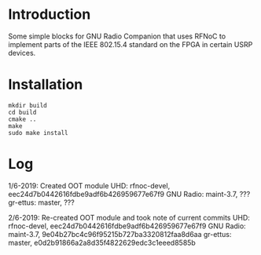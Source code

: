 # Introduction
Some simple blocks for GNU Radio Companion that uses RFNoC to implement parts of
the IEEE 802.15.4 standard on the FPGA in certain USRP devices.

# Installation
```
mkdir build
cd build
cmake ..
make
sudo make install
```

# Log
1/6-2019: Created OOT module
          UHD: rfnoc-devel, eec24d7b0442616fdbe9adf6b426959677e67f9
          GNU Radio: maint-3.7, ???
          gr-ettus: master, ???

2/6-2019: Re-created OOT module and took note of current commits
          UHD: rfnoc-devel, eec24d7b0442616fdbe9adf6b426959677e67f9
          GNU Radio: maint-3.7, 9e04b27bc4c96f95215b727ba3320812faa8d6aa
          gr-ettus: master, e0d2b91866a2a8d35f4822629edc3c1eeed8585b
